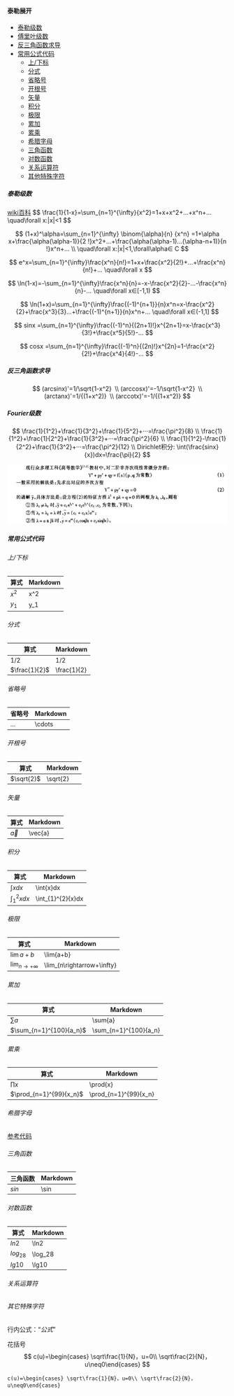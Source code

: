 #### 泰勒展开
- [泰勒级数](#泰勒级数)
- [傅里叶级数](#Fourier级数)
- [反三角函数求导](#反三角函数求导)
- [常用公式代码](#常用公式代码)
  - [上/下标](#上/下标)
  - [分式](#分式)
  - [省略号](#省略号)
  - [开根号](#开根号)
  - [矢量](#矢量)
  - [积分](#积分)
  - [极限](#极限)
  - [累加](#累加)
  - [累乘](#累乘)
  - [希腊字母](#希腊字母)
  - [三角函数](#三角函数)
  - [对数函数](#对数函数)
  - [关系运算符](#关系运算符)
  - [其他特殊字符](#其他特殊字符)

##### 泰勒级数

[wiki百科]([https://zh.wikipedia.org/wiki/%E6%B3%B0%E5%8B%92%E7%BA%A7%E6%95%B0](https://zh.wikipedia.org/wiki/泰勒级数))
$$
\frac{1}{1-x}=\sum_{n=1}^{\infty}{x^2}=1+x+x^2+...+x^n+... \quad\forall x:|x|<1
$$

$$
(1+x)^\alpha=\sum_{n=1}^{\infty}
\binom{\alpha}{n}
{x^n}
=1+\alpha x+\frac{\alpha(\alpha-1)}{2 !}x^2+...+\frac{\alpha(\alpha-1)...(\alpha-n+1)}{n !}x^n+... \\ \quad\forall x:|x|<1,\forall\alpha∈ C
$$

$$
e^x=\sum_{n=1}^{\infty}\frac{x^n}{n!}=1+x+\frac{x^2}{2!}+...+\frac{x^n}{n!}+... \quad\forall x
$$

$$
\ln(1-x)=-\sum_{n=1}^{\infty}\frac{x^n}{n}=-x-\frac{x^2}{2}-...-\frac{x^n}{n}-... \quad\forall x∈[-1,1)
$$

$$
\ln(1+x)=\sum_{n=1}^{\infty}\frac{(-1)^{n+1}}{n}x^n=x-\frac{x^2}{2}+\frac{x^3}{3}...+\frac{(-1)^{n+1}}{n}x^n+... \quad\forall x∈(-1,1]
$$

$$
sinx =\sum_{n=1}^{\infty}\frac{(-1)^n}{(2n+1)!}x^{2n+1}=x-\frac{x^3}{3!}+\frac{x^5}{5!}-...
$$

$$
cosx =\sum_{n=1}^{\infty}\frac{(-1)^n}{(2n)!}x^{2n}=1-\frac{x^2}{2!}+\frac{x^4}{4!}-...
$$

##### 反三角函数求导

$$
(arcsinx)'=1/\sqrt{1-x^2} \\
(arccosx)'=-1/\sqrt{1-x^2} \\
(arctanx)'=1/{(1+x^2)} \\
(arccotx)'=-1/{(1+x^2)}
$$

##### Fourier级数

$$
\frac{1}{1^2}+\frac{1}{3^2}+\frac{1}{5^2}+···=\frac{\pi^2}{8} \\
\frac{1}{1^2}+\frac{1}{2^2}+\frac{1}{3^2}+···=\frac{\pi^2}{6} \\
\frac{1}{1^2}-\frac{1}{2^2}+\frac{1}{3^2}+···=\frac{\pi^2}{12} \\
Dirichlet积分:   \int(\frac{sinx}{x})dx=\frac{\pi}{2}
$$

![image-20200721201602534](images/image-20200721201602534.png)

##### 常用公式代码

###### 上/下标

| 算式  | Markdown |
| ----- | -------- |
| $x^2$ | x^2      |
| $y_1$ | y_1      |

###### 分式

| 算式          | Markdown    |
| ------------- | ----------- |
| 1/2           | 1/2         |
| $\frac{1}{2}$ | \frac{1}{2} |

###### 省略号

| 省略号 | Markdown |
| ------ | -------- |
| ...    | \cdots   |

###### 开根号

| 算式       | Markdown |
| ---------- | -------- |
| $\sqrt{2}$ | \sqrt{2} |

###### 矢量

| 算式      | Markdown |
| --------- | -------- |
| $\vec{a}$ | \vec{a}  |

###### 积分

| 算式                | Markdown          |
| ------------------- | ----------------- |
| $\int{x}dx$         | \int{x}dx         |
| $\int_{1}^{2}{x}dx$ | \int_{1}^{2}{x}dx |

###### 极限

| 算式                         | **Markdown**               |
| ---------------------------- | -------------------------- |
| $\lim{a+b}$                  | \lim{a+b}                  |
| $\lim_{n\rightarrow+\infty}$ | \lim_{n\rightarrow+\infty} |

###### 累加

| 算式                    | Markdown              |
| ----------------------- | --------------------- |
| $\sum{a}$               | \sum{a}               |
| $\sum_{n=1}^{100}{a_n}$ | \sum_{n=1}^{100}{a_n} |

###### 累乘

| 算式                    | Markdown              |
| ----------------------- | --------------------- |
| $\prod{x}$              | \prod{x}              |
| $\prod_{n=1}^{99}{x_n}$ | \prod_{n=1}^{99}{x_n} |

###### 希腊字母

[参考代码](https://blog.csdn.net/mingzhuo_126/article/details/82722455)

###### 三角函数

| 三角函数 | Markdown |
| -------- | -------- |
| $sin$    | \sin     |

###### 对数函数

| 算式     | Markdown |
| -------- | -------- |
| $ln2$    | \ln2     |
| $log_28$ | \log_28  |
| $lg10$   | \lg10    |

###### 关系运算符

###### 其它特殊字符

行内公式：“$公式$”

花括号
$$
c(u)=\begin{cases} \sqrt\frac{1}{N}，u=0\\ \sqrt\frac{2}{N}， u\neq0\end{cases}
$$

```
c(u)=\begin{cases} \sqrt\frac{1}{N}，u=0\\ \sqrt\frac{2}{N}， u\neq0\end{cases}  
```

